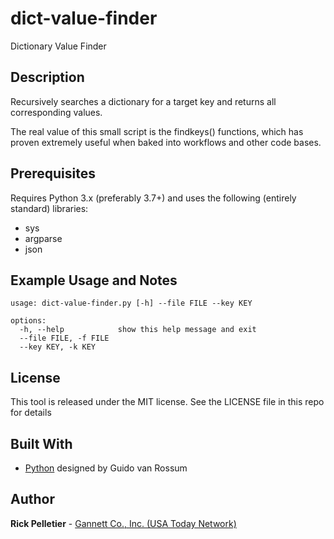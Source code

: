 # dict-value-finder

Dictionary Value Finder

## Description

Recursively searches a dictionary for a target key and returns all corresponding values.

The real value of this small script is the findkeys() functions, which has proven extremely useful when baked into workflows and other code bases.

## Prerequisites

Requires Python 3.x (preferably 3.7+) and uses the following (entirely standard) libraries:
* sys
* argparse
* json

## Example Usage and Notes

```
usage: dict-value-finder.py [-h] --file FILE --key KEY

options:
  -h, --help            show this help message and exit
  --file FILE, -f FILE
  --key KEY, -k KEY
```

## License

This tool is released under the MIT license. See the LICENSE file in this repo for details

## Built With

* [Python](https://www.python.org) designed by Guido van Rossum

## Author

**Rick Pelletier** - [Gannett Co., Inc. (USA Today Network)](https://www.usatoday.com/)
